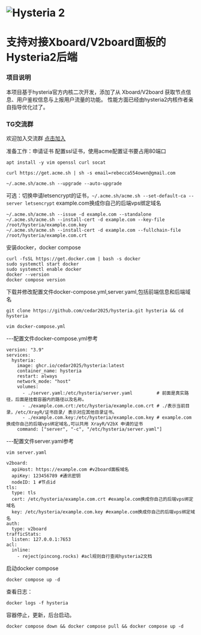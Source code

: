 # ![Hysteria 2](logo.svg)

# 支持对接Xboard/V2board面板的Hysteria2后端

### 项目说明
本项目基于hysteria官方内核二次开发，添加了从 Xboard/V2board 获取节点信息、用户鉴权信息与上报用户流量的功能。
性能方面已经由hysteria2内核作者亲自指导优化过了。

### TG交流群
欢迎加入交流群 [点击加入](https://t.me/+DcRt8AB2VbI2Yzc1)

准备工作：申请证书
配置ssl证书，使用acme配置证书要占用80端口
```
apt install -y vim openssl curl socat
```
```
curl https://get.acme.sh | sh -s email=rebecca554owen@gmail.com
```
```
~/.acme.sh/acme.sh --upgrade --auto-upgrade
```
可选：切换申请letsencrypt的证书，`~/.acme.sh/acme.sh --set-default-ca --server letsencrypt`
example.com换成你自己的后端vps绑定域名
```
~/.acme.sh/acme.sh --issue -d example.com --standalone
~/.acme.sh/acme.sh --install-cert -d example.com --key-file /root/hysteria/example.com.key
~/.acme.sh/acme.sh --install-cert -d example.com --fullchain-file /root/hysteria/example.com.crt
```
安装docker，docker compose
```
curl -fsSL https://get.docker.com | bash -s docker
sudo systemctl start docker
sudo systemctl enable docker
docker --version
docker compose version
```
下载并修改配置文件docker-compose.yml,server.yaml,包括前端信息和后端域名
```
git clone https://github.com/cedar2025/hysteria.git hysteria && cd hysteria
```
```
vim docker-compose.yml
```
---配置文件docker-compose.yml参考
```
version: "3.9"
services:
  hysteria:
    image: ghcr.io/cedar2025/hysteria:latest
    container_name: hysteria
    restart: always
    network_mode: "host"
    volumes:
      - ./server.yaml:/etc/hysteria/server.yaml         # 前面是真实路径，后面是挂载容器内的路径以及名称。
      - ./example.com.crt:/etc/hysteria/example.com.crt # ./表示当前目录，/etc/XrayR/证书目录/ 表示对应其他目录证书。
      - ./example.com.key:/etc/hysteria/example.com.key # example.com 换成你自己的后端vps绑定域名,可以共用 XrayR/V2bX 申请的证书
    command: ["server", "-c", "/etc/hysteria/server.yaml"]
```
---配置文件server.yaml参考
```
vim server.yaml
```
```
v2board:
  apiHost: https://example.com #v2board面板域名
  apiKey: 123456789 #通讯密钥
  nodeID: 1 #节点id
tls:
  type: tls
  cert: /etc/hysteria/example.com.crt #example.com换成你自己的后端vps绑定域名
  key: /etc/hysteria/example.com.key #example.com换成你自己的后端vps绑定域名
auth:
  type: v2board
trafficStats:
  listen: 127.0.0.1:7653
acl: 
  inline: 
    - reject(pincong.rocks) #acl规则自行查阅hysteria2文档
```
启动docker compose
```
docker compose up -d
```
查看日志：
```
docker logs -f hysteria
```
容器停止，更新，后台启动。
```
docker compose down && docker compose pull && docker compose up -d
```
